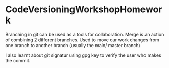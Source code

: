# CodeVersioningWorkshopHomework
Branching in git can be used as a tools for collaboration.
Merge is an action of combining 2 different branches. Used to move our work changes from one branch to another branch (usually the main/ master branch)

I also learnt about git signatur using gpg key to verify the user who makes the commit.
